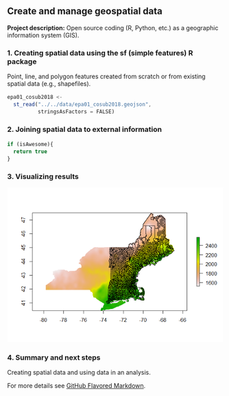 ## Create and manage geospatial data

**Project description:** Open source coding (R, Python, etc.) as a geographic information system (GIS).

### 1. Creating spatial data using the sf (simple features) R package

Point, line, and polygon features created from scratch or from existing spatial data (e.g., shapefiles). 

```javascript
epa01_cosub2018 <- 
  st_read("../../data/epa01_cosub2018.geojson", 
          stringsAsFactors = FALSE)
```

### 2. Joining spatial data to external information

```javascript
if (isAwesome){
  return true
}
```

### 3. Visualizing results

<img src="../images/cosubs_rainfall_thumbnail.png?raw=true"/>

### 4. Summary and next steps

Creating spatial data and using data in an analysis. 

For more details see [GitHub Flavored Markdown](https://guides.github.com/features/mastering-markdown/).
